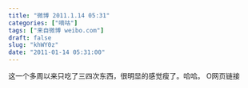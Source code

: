 ```yaml
---
title: "微博 2011.1.14 05:31"
categories: ["嘀咕"]
tags: ["来自微博 weibo.com"]
draft: false
slug: "khWY0z"
date: "2011-01-14 05:31:00"
---
```


<p>这一个多周以来只吃了三四次东西，很明显的感觉瘦了。哈哈。 O网页链接 ​​​​</p>
